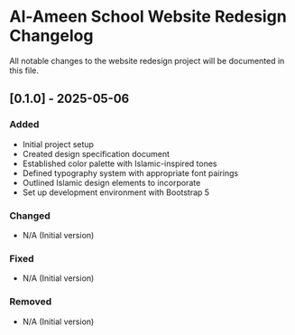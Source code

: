 # Al-Ameen School Website Redesign Changelog

All notable changes to the website redesign project will be documented in this file.

## [0.1.0] - 2025-05-06

### Added
- Initial project setup
- Created design specification document
- Established color palette with Islamic-inspired tones
- Defined typography system with appropriate font pairings
- Outlined Islamic design elements to incorporate
- Set up development environment with Bootstrap 5

### Changed
- N/A (Initial version)

### Fixed
- N/A (Initial version)

### Removed
- N/A (Initial version)